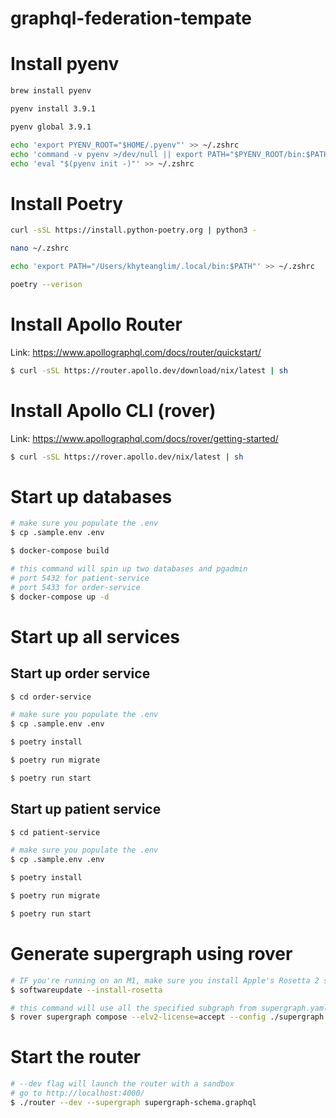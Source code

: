 # graphql-federation-tempate

# Install pyenv
```bash
brew install pyenv

pyenv install 3.9.1

pyenv global 3.9.1

echo 'export PYENV_ROOT="$HOME/.pyenv"' >> ~/.zshrc
echo 'command -v pyenv >/dev/null || export PATH="$PYENV_ROOT/bin:$PATH"' >> ~/.zshrc
echo 'eval "$(pyenv init -)"' >> ~/.zshrc
```

# Install Poetry
```bash
curl -sSL https://install.python-poetry.org | python3 -

nano ~/.zshrc

echo 'export PATH="/Users/khyteanglim/.local/bin:$PATH"' >> ~/.zshrc

poetry --verison
```

# Install Apollo Router
Link: https://www.apollographql.com/docs/router/quickstart/
```bash
$ curl -sSL https://router.apollo.dev/download/nix/latest | sh
```

# Install Apollo CLI (rover)
Link: https://www.apollographql.com/docs/rover/getting-started/
```bash
$ curl -sSL https://rover.apollo.dev/nix/latest | sh
```

# Start up databases
```bash
# make sure you populate the .env
$ cp .sample.env .env

$ docker-compose build

# this command will spin up two databases and pgadmin 
# port 5432 for patient-service
# port 5433 for order-service
$ docker-compose up -d
```

# Start up all services
## Start up order service
```bash
$ cd order-service

# make sure you populate the .env
$ cp .sample.env .env

$ poetry install

$ poetry run migrate

$ poetry run start
```

## Start up patient service
```bash
$ cd patient-service

# make sure you populate the .env
$ cp .sample.env .env

$ poetry install

$ poetry run migrate

$ poetry run start
```

# Generate supergraph using rover
```bash
# IF you're running on an M1, make sure you install Apple's Rosetta 2 software which emulates x86 code on the ARM chip
$ softwareupdate --install-rosetta

# this command will use all the specified subgraph from supergraph.yaml and generate a supergraph in supergraph-schema.graphql
$ rover supergraph compose --elv2-license=accept --config ./supergraph.yaml > supergraph-schema.graphql
```

# Start the router
```bash
# --dev flag will launch the router with a sandbox
# go to http://localhost:4000/
$ ./router --dev --supergraph supergraph-schema.graphql
```
